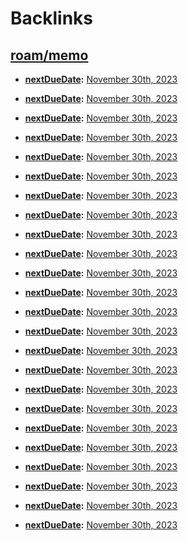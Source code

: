 
# Backlinks
## [roam/memo](<roam/memo.md>)
- **[nextDueDate](<nextDueDate.md>):** [November 30th, 2023](<November 30th, 2023.md>)

- **[nextDueDate](<nextDueDate.md>):** [November 30th, 2023](<November 30th, 2023.md>)

- **[nextDueDate](<nextDueDate.md>):** [November 30th, 2023](<November 30th, 2023.md>)

- **[nextDueDate](<nextDueDate.md>):** [November 30th, 2023](<November 30th, 2023.md>)

- **[nextDueDate](<nextDueDate.md>):** [November 30th, 2023](<November 30th, 2023.md>)

- **[nextDueDate](<nextDueDate.md>):** [November 30th, 2023](<November 30th, 2023.md>)

- **[nextDueDate](<nextDueDate.md>):** [November 30th, 2023](<November 30th, 2023.md>)

- **[nextDueDate](<nextDueDate.md>):** [November 30th, 2023](<November 30th, 2023.md>)

- **[nextDueDate](<nextDueDate.md>):** [November 30th, 2023](<November 30th, 2023.md>)

- **[nextDueDate](<nextDueDate.md>):** [November 30th, 2023](<November 30th, 2023.md>)

- **[nextDueDate](<nextDueDate.md>):** [November 30th, 2023](<November 30th, 2023.md>)

- **[nextDueDate](<nextDueDate.md>):** [November 30th, 2023](<November 30th, 2023.md>)

- **[nextDueDate](<nextDueDate.md>):** [November 30th, 2023](<November 30th, 2023.md>)

- **[nextDueDate](<nextDueDate.md>):** [November 30th, 2023](<November 30th, 2023.md>)

- **[nextDueDate](<nextDueDate.md>):** [November 30th, 2023](<November 30th, 2023.md>)

- **[nextDueDate](<nextDueDate.md>):** [November 30th, 2023](<November 30th, 2023.md>)

- **[nextDueDate](<nextDueDate.md>):** [November 30th, 2023](<November 30th, 2023.md>)

- **[nextDueDate](<nextDueDate.md>):** [November 30th, 2023](<November 30th, 2023.md>)

- **[nextDueDate](<nextDueDate.md>):** [November 30th, 2023](<November 30th, 2023.md>)

- **[nextDueDate](<nextDueDate.md>):** [November 30th, 2023](<November 30th, 2023.md>)

- **[nextDueDate](<nextDueDate.md>):** [November 30th, 2023](<November 30th, 2023.md>)

- **[nextDueDate](<nextDueDate.md>):** [November 30th, 2023](<November 30th, 2023.md>)

- **[nextDueDate](<nextDueDate.md>):** [November 30th, 2023](<November 30th, 2023.md>)

- **[nextDueDate](<nextDueDate.md>):** [November 30th, 2023](<November 30th, 2023.md>)

